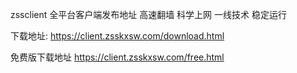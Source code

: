 zssclient 全平台客户端发布地址
高速翻墙 科学上网 一线技术 稳定运行

下载地址:
https://client.zsskxsw.com/download.html


免费版下载地址
https://client.zsskxsw.com/free.html
